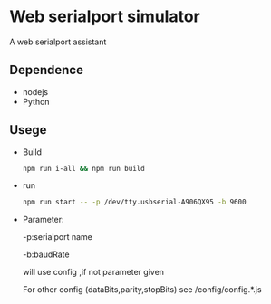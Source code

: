 # Web serialport simulator 

A web serialport assistant

## Dependence

* nodejs
* Python

## Usege

* Build 

  ```Bash
  npm run i-all && npm run build
  ```

* run

  ```bash
  npm run start -- -p /dev/tty.usbserial-A906QX95 -b 9600
  ```

* Parameter:

  -p:serialport name

  -b:baudRate

  will use config ,if not parameter given

  For other config (dataBits,parity,stopBits) see /config/config.*.js



